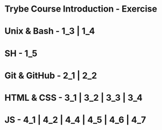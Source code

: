 # Trybe Course Introduction - Exercise

# Unix & Bash - 1_3 | 1_4

# SH - 1_5

# Git & GitHub - 2_1 | 2_2

# HTML & CSS - 3_1 | 3_2 | 3_3 | 3_4

# JS - 4_1 | 4_2 | 4_4 | 4_5 | 4_6 | 4_7